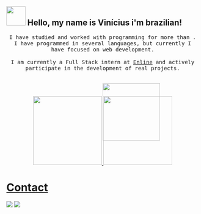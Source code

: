 
## <img src="https://raw.githubusercontent.com/alexnaiman/alexnaiman/master/resources/welcomeglitch.gif" width="50px" /> Hello, my name is Vinícius i'm brazilian!

<p align="center" >
  <samp>
   I have studied and worked with programming for more than . I have programmed in several languages, but currently I have focused on web development.
</samp>
<br/><br/>
<samp>
I am currently a Full Stack intern at <a target="_blank" rel="noopener noreferrer" href="https://www.enline-transmission.com/">Enline</a> and actively participate in the development of real projects.
</samp>
<br/><br/>

<div align="center"><img style="height:150px;position:absolute;" src="https://images-wixmp-ed30a86b8c4ca887773594c2.wixmp.com/f/7b674371-0178-47a7-bf86-e9960c61f200/d9xtt3l-014c91e9-48a4-4106-857d-df7ece069e84.gif?token=eyJ0eXAiOiJKV1QiLCJhbGciOiJIUzI1NiJ9.eyJzdWIiOiJ1cm46YXBwOjdlMGQxODg5ODIyNjQzNzNhNWYwZDQxNWVhMGQyNmUwIiwiaXNzIjoidXJuOmFwcDo3ZTBkMTg4OTgyMjY0MzczYTVmMGQ0MTVlYTBkMjZlMCIsIm9iaiI6W1t7InBhdGgiOiJcL2ZcLzdiNjc0MzcxLTAxNzgtNDdhNy1iZjg2LWU5OTYwYzYxZjIwMFwvZDl4dHQzbC0wMTRjOTFlOS00OGE0LTQxMDYtODU3ZC1kZjdlY2UwNjllODQuZ2lmIn1dXSwiYXVkIjpbInVybjpzZXJ2aWNlOmZpbGUuZG93bmxvYWQiXX0.RseWJ7ZRlpkeMF0dBtwqRQeUxAwA1lZTR65TSMQ-2rI" /></a> </div>
<br/><br/>
<div align="center">
  <a href="https://github.com/viniciusmarquesvaz">
  <img height="180em" src="https://github-readme-stats.vercel.app/api?username=viniciusmarquesvaz&show_icons=true&theme=merko&include_all_commits=true&count_private=true"/>
  <img height="180em" src="https://github-readme-stats.vercel.app/api/top-langs/?username=viniciusmarquesvaz&layout=compact&langs_count=7&theme=merko"/>
</div>
  
  # Contact
  <a href="https://www.linkedin.com/in/viníciusmarquesvaz" target="_blank"><img src="https://img.shields.io/badge/-LinkedIn-%230077B5?style=for-the-badge&logo=linkedin&logoColor=white" target="_blank"></a> 
  <a href = "mailto:viniciusmanleft@gmail.com"><img src="https://img.shields.io/badge/-Gmail-%23333?style=for-the-badge&logo=gmail&logoColor=white" target="_blank"></a>
  
  
